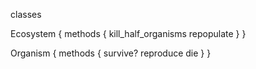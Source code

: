classes

Ecosystem
{
  methods
  {
    kill_half_organisms
    repopulate
  }
}


Organism
{
  methods
  {
    survive?
    reproduce
    die
  }
}


